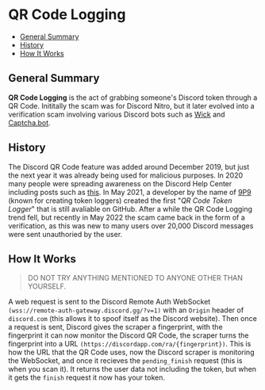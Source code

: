 # QR Code Logging

- [General Summary](#general-summary)
- [History](#history)
- [How It Works](#how-it-works)

## General Summary

**QR Code Logging** is the act of grabbing someone's Discord token through a QR Code. Inititally the scam was for Discord Nitro, but it later evolved into a verification scam involving various Discord bots such as [Wick](https://wickbot.com) and [Captcha.bot](https://captcha.bot).

## History

The Discord QR Code feature was added around December 2019, but just the next year it was already being used for malicious purposes. In 2020 many people were spreading awareness on the Discord Help Center including posts such as [this](https://support.discord.com/hc/en-us/community/posts/360056292492-QR-Code-Scams-and-how-to-prevent-them). In May 2021, a developer by the name of [9P9](https://github.com/9P9) (known for creating token loggers) created the first "*QR Code Token Logger*" that is still avaliable on GitHub. After a while the QR Code Logging trend fell, but recently in May 2022 the scam came back in the form of a verification, as this was new to many users over 20,000 Discord messages were sent unauthoried by the user.

## How It Works

> DO NOT TRY ANYTHING MENTIONED TO ANYONE OTHER THAN YOURSELF.

A web request is sent to the Discord Remote Auth WebSocket `(wss://remote-auth-gateway.discord.gg/?v=1)` with an `Origin` header of `discord.com` (this allows it to spoof itself as the Discord website). Then once a request is sent, Discord gives the scraper a fingerprint, with the fingerprint it can now monitor the Discord QR Code, the scraper turns the fingerprint into a URL `(https://discordapp.com/ra/{fingerprint})`. This is how the URL that the QR Code uses, now the Discord scraper is monitoring the WebSocket, and once it recieves the `pending_finish` request (this is when you scan it). It returns the user data not including the token, but when it gets the `finish` request it now has your token.
